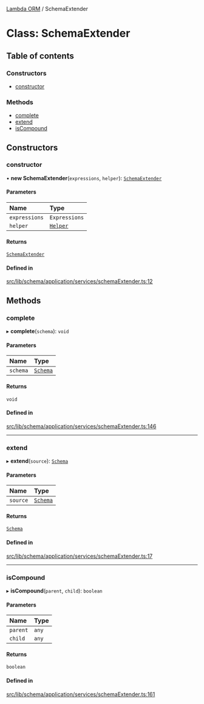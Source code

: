 [Lambda ORM](../README.md) / SchemaExtender

# Class: SchemaExtender

## Table of contents

### Constructors

- [constructor](SchemaExtender.md#constructor)

### Methods

- [complete](SchemaExtender.md#complete)
- [extend](SchemaExtender.md#extend)
- [isCompound](SchemaExtender.md#iscompound)

## Constructors

### constructor

• **new SchemaExtender**(`expressions`, `helper`): [`SchemaExtender`](SchemaExtender.md)

#### Parameters

| Name | Type |
| :------ | :------ |
| `expressions` | `Expressions` |
| `helper` | [`Helper`](Helper.md) |

#### Returns

[`SchemaExtender`](SchemaExtender.md)

#### Defined in

[src/lib/schema/application/services/schemaExtender.ts:12](https://github.com/FlavioLionelRita/lambdaorm/blob/e5a87832/src/lib/schema/application/services/schemaExtender.ts#L12)

## Methods

### complete

▸ **complete**(`schema`): `void`

#### Parameters

| Name | Type |
| :------ | :------ |
| `schema` | [`Schema`](../interfaces/Schema.md) |

#### Returns

`void`

#### Defined in

[src/lib/schema/application/services/schemaExtender.ts:146](https://github.com/FlavioLionelRita/lambdaorm/blob/e5a87832/src/lib/schema/application/services/schemaExtender.ts#L146)

___

### extend

▸ **extend**(`source`): [`Schema`](../interfaces/Schema.md)

#### Parameters

| Name | Type |
| :------ | :------ |
| `source` | [`Schema`](../interfaces/Schema.md) |

#### Returns

[`Schema`](../interfaces/Schema.md)

#### Defined in

[src/lib/schema/application/services/schemaExtender.ts:17](https://github.com/FlavioLionelRita/lambdaorm/blob/e5a87832/src/lib/schema/application/services/schemaExtender.ts#L17)

___

### isCompound

▸ **isCompound**(`parent`, `child`): `boolean`

#### Parameters

| Name | Type |
| :------ | :------ |
| `parent` | `any` |
| `child` | `any` |

#### Returns

`boolean`

#### Defined in

[src/lib/schema/application/services/schemaExtender.ts:161](https://github.com/FlavioLionelRita/lambdaorm/blob/e5a87832/src/lib/schema/application/services/schemaExtender.ts#L161)
